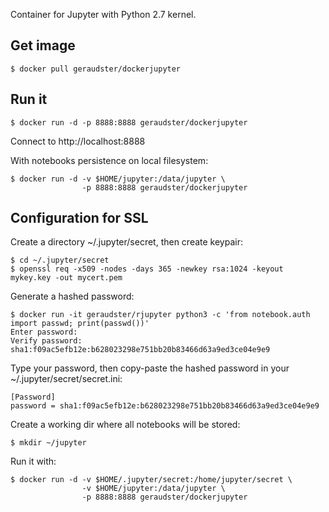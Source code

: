 Container for Jupyter with Python 2.7 kernel.

## Get image

    $ docker pull geraudster/dockerjupyter

## Run it

    $ docker run -d -p 8888:8888 geraudster/dockerjupyter

Connect to http://localhost:8888

With notebooks persistence on local filesystem:

    $ docker run -d -v $HOME/jupyter:/data/jupyter \
                    -p 8888:8888 geraudster/dockerjupyter

## Configuration for SSL

Create a directory ~/.jupyter/secret, then create keypair:

    $ cd ~/.jupyter/secret
    $ openssl req -x509 -nodes -days 365 -newkey rsa:1024 -keyout mykey.key -out mycert.pem

Generate a hashed password:

    $ docker run -it geraudster/rjupyter python3 -c 'from notebook.auth import passwd; print(passwd())'
    Enter password:
    Verify password:
    sha1:f09ac5efb12e:b628023298e751bb20b83466d63a9ed3ce04e9e9

Type your password, then copy-paste the hashed password in your ~/.jupyter/secret/secret.ini:

    [Password]
    password = sha1:f09ac5efb12e:b628023298e751bb20b83466d63a9ed3ce04e9e9

Create a working dir where all notebooks will be stored:

    $ mkdir ~/jupyter

Run it with:

    $ docker run -d -v $HOME/.jupyter/secret:/home/jupyter/secret \
                    -v $HOME/jupyter:/data/jupyter \
                    -p 8888:8888 geraudster/dockerjupyter
